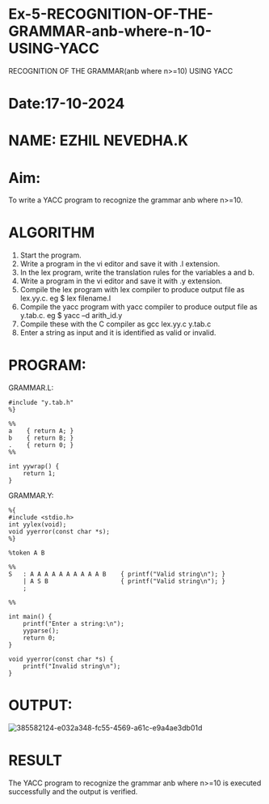 # Ex-5-RECOGNITION-OF-THE-GRAMMAR-anb-where-n-10-USING-YACC
RECOGNITION OF THE GRAMMAR(anb where n>=10) USING YACC
# Date:17-10-2024
# NAME: EZHIL NEVEDHA.K
# Aim:
To write a YACC program to recognize the grammar anb where n>=10.
# ALGORITHM
1.	Start the program.
2.	Write a program in the vi editor and save it with .l extension.
3.	In the lex program, write the translation rules for the variables a and b.
4.	Write a program in the vi editor and save it with .y extension.
5.	Compile the lex program with lex compiler to produce output file as lex.yy.c. eg $ lex filename.l
6.	Compile the yacc program with yacc compiler to produce output file as y.tab.c. eg $ yacc –d arith_id.y
7.	Compile these with the C compiler as gcc lex.yy.c y.tab.c
8.	Enter a string as input and it is identified as valid or invalid.
# PROGRAM:
GRAMMAR.L:
```%{
#include "y.tab.h"
%}

%%
a    { return A; } 
b    { return B; }  
.    { return 0; }
%%

int yywrap() {
    return 1;
}
```
GRAMMAR.Y:
```
%{
#include <stdio.h>
int yylex(void);
void yyerror(const char *s);
%}

%token A B

%%
S   : A A A A A A A A A A B    { printf("Valid string\n"); }
    | A S B                    { printf("Valid string\n"); }
    ;

%%

int main() {
    printf("Enter a string:\n");
    yyparse();
    return 0;
}

void yyerror(const char *s) {
    printf("Invalid string\n");
}
```
# OUTPUT:
![385582124-e032a348-fc55-4569-a61c-e9a4ae3db01d](https://github.com/user-attachments/assets/7b08b281-4c7a-4fb1-8e77-44c9081e8813)

# RESULT
The YACC program to recognize the grammar anb where n>=10 is executed successfully and the output is verified.
